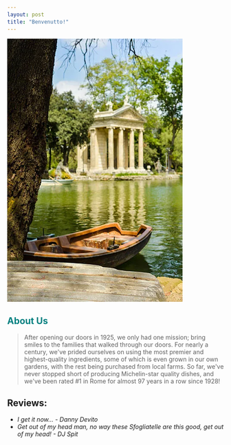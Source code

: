 ```yaml
---
layout: post
title: "Benvenutto!"
---
```


![](assets/images/row-boats-on-lake-in-villa-borghese-in-rome.webp)

## <span style="color:teal">About Us</span>

>After opening our doors in 1925, we only had one mission; bring smiles to the families that walked through our doors. For nearly a century, we've prided ourselves
>on using the most premier and highest-quality ingredients, some of which is even grown in our own gardens, with the rest being purchased from local farms. So far, we've never stopped short of producing Michelin-star quality dishes,
>and we've been rated #1 in Rome for almost 97 years in a row since 1928!

## Reviews:
- *I get it now... - Danny Devito*
- *Get out of my head man, no way these Sfogliatelle are this good, get out of my head! - DJ Spit*